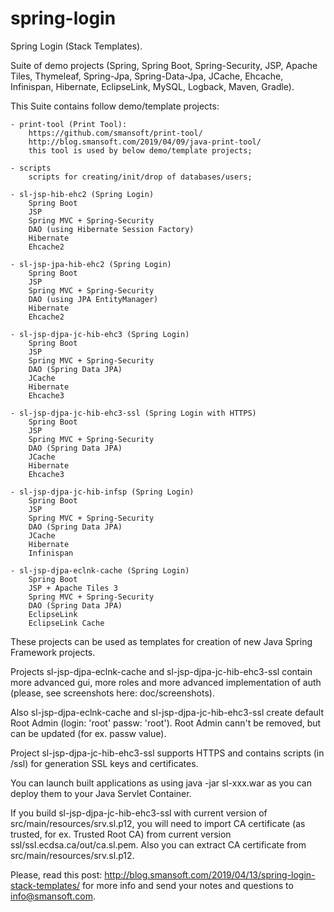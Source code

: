 # spring-login

Spring Login (Stack Templates).

Suite of demo projects (Spring, Spring Boot, Spring-Security, JSP, Apache Tiles, Thymeleaf, Spring-Jpa, Spring-Data-Jpa, JCache, Ehcache, Infinispan, Hibernate, EclipseLink, MySQL, Logback, Maven, Gradle).

This Suite contains follow demo/template projects:

	- print-tool (Print Tool):
		https://github.com/smansoft/print-tool/
		http://blog.smansoft.com/2019/04/09/java-print-tool/
		this tool is used by below demo/template projects;
	
	- scripts 
		scripts for creating/init/drop of databases/users;

	- sl-jsp-hib-ehc2 (Spring Login)
		Spring Boot
		JSP
		Spring MVC + Spring-Security
		DAO (using Hibernate Session Factory)
		Hibernate
		Ehcache2
	
	- sl-jsp-jpa-hib-ehc2 (Spring Login)
		Spring Boot
		JSP
		Spring MVC + Spring-Security
		DAO (using JPA EntityManager)
		Hibernate
		Ehcache2

	- sl-jsp-djpa-jc-hib-ehc3 (Spring Login)
		Spring Boot
		JSP
		Spring MVC + Spring-Security
		DAO (Spring Data JPA)
		JCache
		Hibernate
		Ehcache3

	- sl-jsp-djpa-jc-hib-ehc3-ssl (Spring Login with HTTPS)
		Spring Boot
		JSP
		Spring MVC + Spring-Security
		DAO (Spring Data JPA)
		JCache
		Hibernate
		Ehcache3
	
	- sl-jsp-djpa-jc-hib-infsp (Spring Login)
		Spring Boot
		JSP
		Spring MVC + Spring-Security
		DAO (Spring Data JPA)
		JCache
		Hibernate
		Infinispan

	- sl-jsp-djpa-eclnk-cache (Spring Login)
		Spring Boot
		JSP + Apache Tiles 3
		Spring MVC + Spring-Security
		DAO (Spring Data JPA)
		EclipseLink
		EclipseLink Cache


These projects can be used as templates for creation of new Java Spring Framework projects.

Projects sl-jsp-djpa-eclnk-cache and sl-jsp-djpa-jc-hib-ehc3-ssl
contain more advanced gui, more roles and more advanced implementation 
of auth (please, see screenshots here: doc/screenshots).

Also sl-jsp-djpa-eclnk-cache and sl-jsp-djpa-jc-hib-ehc3-ssl
create default Root Admin (login: 'root' passw: 'root').
Root Admin cann't be removed, but can be updated (for ex. passw value).

Project sl-jsp-djpa-jc-hib-ehc3-ssl supports HTTPS and contains scripts (in /ssl) for generation
SSL keys and certificates.

You can launch built applications as using 
	java -jar sl-xxx.war
as you can deploy them to your Java Servlet Container.

If you build sl-jsp-djpa-jc-hib-ehc3-ssl with current version of src/main/resources/srv.sl.p12,
you will need to import CA certificate (as trusted, for ex. Trusted Root CA) from current version 
ssl/ssl.ecdsa.ca/out/ca.sl.pem. Also you can extract CA certificate from
src/main/resources/srv.sl.p12.

Please, read this post: http://blog.smansoft.com/2019/04/13/spring-login-stack-templates/
for more info and send your notes and questions to info@smansoft.com.
